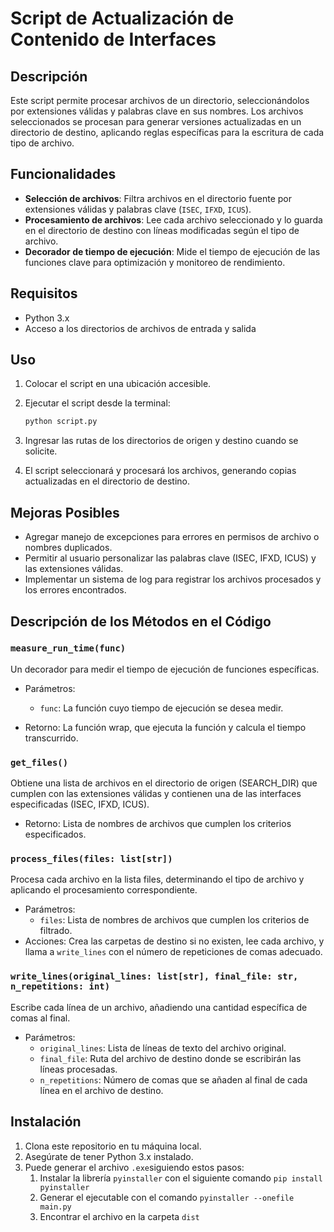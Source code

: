 # Script de Actualización de Contenido de Interfaces

## Descripción

Este script permite procesar archivos de un directorio, seleccionándolos por extensiones válidas y palabras clave en sus nombres. Los archivos seleccionados se procesan para generar versiones actualizadas en un directorio de destino, aplicando reglas específicas para la escritura de cada tipo de archivo.

## Funcionalidades

- **Selección de archivos**: Filtra archivos en el directorio fuente por extensiones válidas y palabras clave (`ISEC`, `IFXD`, `ICUS`).
- **Procesamiento de archivos**: Lee cada archivo seleccionado y lo guarda en el directorio de destino con líneas modificadas según el tipo de archivo.
- **Decorador de tiempo de ejecución**: Mide el tiempo de ejecución de las funciones clave para optimización y monitoreo de rendimiento.

## Requisitos

- Python 3.x
- Acceso a los directorios de archivos de entrada y salida

## Uso

1. Colocar el script en una ubicación accesible.
2. Ejecutar el script desde la terminal:

    ```bash
    python script.py
    ```

3. Ingresar las rutas de los directorios de origen y destino cuando se solicite.
4. El script seleccionará y procesará los archivos, generando copias actualizadas en el directorio de destino.

## Mejoras Posibles

- Agregar manejo de excepciones para errores en permisos de archivo o nombres duplicados.
- Permitir al usuario personalizar las palabras clave (ISEC, IFXD, ICUS) y las extensiones válidas.
- Implementar un sistema de log para registrar los archivos procesados y los errores encontrados.

## Descripción de los Métodos en el Código

### `measure_run_time(func)`

Un decorador para medir el tiempo de ejecución de funciones específicas.

- Parámetros:
  - `func`: La función cuyo tiempo de ejecución se desea medir.

- Retorno: La función wrap, que ejecuta la función y calcula el tiempo transcurrido.

### `get_files()`

Obtiene una lista de archivos en el directorio de origen (SEARCH_DIR) que cumplen con las extensiones válidas y contienen una de las interfaces especificadas (ISEC, IFXD, ICUS).

- Retorno: Lista de nombres de archivos que cumplen los criterios especificados.

### `process_files(files: list[str])`

Procesa cada archivo en la lista files, determinando el tipo de archivo y aplicando el procesamiento correspondiente.

- Parámetros:
  - `files`: Lista de nombres de archivos que cumplen los criterios de filtrado.
- Acciones: Crea las carpetas de destino si no existen, lee cada archivo, y llama a `write_lines` con el número de repeticiones de comas adecuado.

### `write_lines(original_lines: list[str], final_file: str, n_repetitions: int)`

Escribe cada línea de un archivo, añadiendo una cantidad específica de comas al final.

- Parámetros:
  - `original_lines`: Lista de líneas de texto del archivo original.
  - `final_file`: Ruta del archivo de destino donde se escribirán las líneas procesadas.
  - `n_repetitions`: Número de comas que se añaden al final de cada línea en el archivo de destino.

## Instalación

1. Clona este repositorio en tu máquina local.
2. Asegúrate de tener Python 3.x instalado.
3. Puede generar el archivo `.exe`siguiendo estos pasos:
   1. Instalar la librería `pyinstaller` con el siguiente comando `pip install pyinstaller`
   2. Generar el ejecutable con el comando `pyinstaller --onefile main.py`
   3. Encontrar el archivo en la carpeta `dist`

